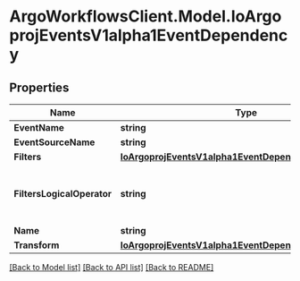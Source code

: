 # ArgoWorkflowsClient.Model.IoArgoprojEventsV1alpha1EventDependency

## Properties

Name | Type | Description | Notes
------------ | ------------- | ------------- | -------------
**EventName** | **string** |  | [optional] 
**EventSourceName** | **string** |  | [optional] 
**Filters** | [**IoArgoprojEventsV1alpha1EventDependencyFilter**](IoArgoprojEventsV1alpha1EventDependencyFilter.md) |  | [optional] 
**FiltersLogicalOperator** | **string** | FiltersLogicalOperator defines how different filters are evaluated together. Available values: and (&amp;&amp;), or (||) Is optional and if left blank treated as and (&amp;&amp;). | [optional] 
**Name** | **string** |  | [optional] 
**Transform** | [**IoArgoprojEventsV1alpha1EventDependencyTransformer**](IoArgoprojEventsV1alpha1EventDependencyTransformer.md) |  | [optional] 

[[Back to Model list]](../README.md#documentation-for-models) [[Back to API list]](../README.md#documentation-for-api-endpoints) [[Back to README]](../README.md)

